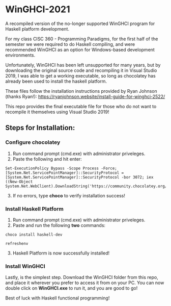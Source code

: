 # WinGHCI-2021
A recompiled version of the no-longer supported WinGHCI program for Haskell platform development.

For my class CISC 360 - Programming Paradigms, for the first half of the semester we were required to do Haskell compiling, and were recommended WinGHCI as an option for Windows-based development environments.

Unfortunately, WinGHCI has been left unsupported for many years, but by downloading the original source code and recompiling it in Visual Studio 2019, I was able to get a working executable, so long as chocolatey has already been used to install the haskell platform.

These files follow the installation instructions provided by Ryan Johnson (thanks Ryan!): https://ryanjohnson.website/install-guide-for-winghci-2522/

This repo provides the final executable file for those who do not want to recompile it themselves using Visual Studio 2019!

## Steps for Installation:
### Configure chocolatey
1. Run command prompt (cmd.exe) with administrator priveleges.
2. Paste the following and hit enter:
```
Set-ExecutionPolicy Bypass -Scope Process -Force; [System.Net.ServicePointManager]::SecurityProtocol = [System.Net.ServicePointManager]::SecurityProtocol -bor 3072; iex ((New-Object System.Net.WebClient).DownloadString('https://community.chocolatey.org/install.ps1'))
```
3. If no errors, type **choco** to verify installation success!

### Install Haskell Platform
1. Run command prompt (cmd.exe) with administrator priveleges.
2. Paste and run the following **two** commands:
```
choco install haskell-dev
```
```
refreshenv
```
3. Haskell Platform is now successfully installed!

### Install WinGHCI
Lastly, is the simplest step. Download the WinGHCI folder from this repo, and place it wherever you prefer to access it from on your PC. You can now double click on **WinGHCI.exe** to run it, and you are good to go!

Best of luck with Haskell functional programming!
